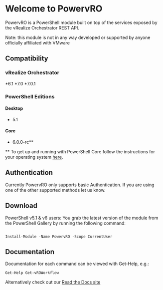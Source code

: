 # Welcome to PowervRO
PowervRO is a PowerShell module built on top of the services exposed by the vRealize Orchestrator REST API.

Note: this module is not in any way developed or supported by anyone officially affiliated with VMware

## Compatibility

### vRealize Orchestrator

*6.1
*7.0
*7.0.1

### PowerShell Editions

#### Desktop

* 5.1

#### Core

* 6.0.0-rc**

** To get up and running with PowerShell Core follow the instructions for your operating system [here](https://github.com/PowerShell/PowerShell/blob/master/README.md#get-powershell).

## Authentication

Currently PowervRO only supports basic Authentication. If you are using one of the other supported methods let us know.

## Download

PowerShell v5.1 & v6 users: You grab the latest version of the module from the PowerShell Gallery by running the following command:

```

Install-Module -Name PowervRO -Scope CurrentUser

```
## Documentation

Documentation for each command can be viewed with Get-Help, e.g.:

```
Get-Help Get-vROWorkflow
```

Alternatively check out our [Read the Docs site](http://powervro.readthedocs.org/en/latest/ "Title")
